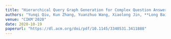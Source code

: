 ```yaml
---
title: "Hierarchical Query Graph Generation for Complex Question Answering over Knowledge Graph"
authors: "Yunqi Qiu, Kun Zhang, Yuanzhuo Wang, Xiaolong Jin, **Long Bai**, Saiping Guan, Xueqi Cheng"
venue: "CIKM'2020"
date: 2020-10-19
paperurl: "https://dl.acm.org/doi/pdf/10.1145/3340531.3411888"
---
```


